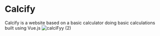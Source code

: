 # Calcify
Calcify is a website based on a basic calculator doing basic calculations built using Vue.js
![calciFyy (2)](https://github.com/Rohit-KK15/Calcify/assets/105338950/982bffa6-53ed-41bf-aaab-915862721947)
